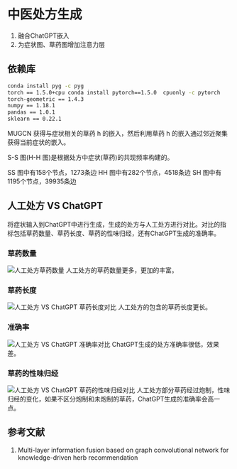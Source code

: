 # 中医处方生成

1. 融合ChatGPT嵌入
2. 为症状图、草药图增加注意力层

## 依赖库

```bash
conda install pyg -c pyg
torch == 1.5.0+cpu conda install pytorch==1.5.0  cpuonly -c pytorch
torch-geometric == 1.4.3
numpy == 1.18.1
pandas == 1.0.1
sklearn == 0.22.1
```

MUGCN 获得与症状相关的草药 h 的嵌入，然后利用草药 h 的嵌入通过邻近聚集获得当前症状的嵌入。

S-S 图(H-H 图)是根据处方中症状(草药)的共现频率构建的。

SS 图中有158个节点，1273条边
HH 图中有282个节点，4518条边
SH 图中有1195个节点，39935条边

## 人工处方 VS ChatGPT

将症状输入到ChatGPT中进行生成，生成的处方与人工处方进行对比。对比的指标包括草药数量、草药长度、草药的性味归经，还有ChatGPT生成的准确率。

### 草药数量

![人工处方草药数量](output/prescription_test.png)
人工处方的草药数量更多，更加的丰富。

### 草药长度

![人工处方 VS ChatGPT 草药长度对比](output/prescription_test_len.png)
人工处方的包含的草药长度更长。

### 准确率

![人工处方 VS ChatGPT 准确率对比](output/prescription_test_p.png)
ChatGPT生成的处方准确率很低，效果差。

### 草药的性味归经

![人工处方 VS ChatGPT 草药的性味归经对比](https://cdn.jsdelivr.net/gh/Step2312/picgo/202304271057477.png)
人工处方部分草药经过炮制，性味归经的变化，如果不区分炮制和未炮制的草药，ChatGPT生成的准确率会高一点。

## 参考文献

1. Multi-layer information fusion based on graph convolutional network for knowledge-driven herb recommendation
